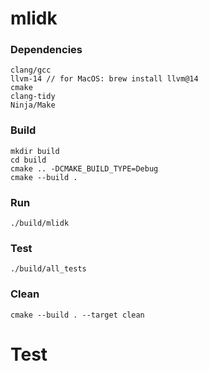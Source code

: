 # mlidk

### Dependencies

```
clang/gcc
llvm-14 // for MacOS: brew install llvm@14
cmake
clang-tidy
Ninja/Make
```

### Build

```
mkdir build
cd build
cmake .. -DCMAKE_BUILD_TYPE=Debug
cmake --build .
```

### Run

```
./build/mlidk
```

### Test

```
./build/all_tests
```

### Clean

```
cmake --build . --target clean
```

# Test
